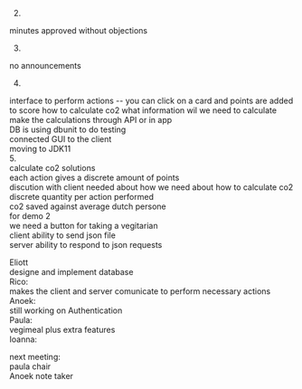2.
minutes approved without objections

3.
no announcements

4. 
interface to perform actions -- you can click on a card and points are added to score
how to calculate co2
what information wil we need to calculate
make the calculations through API or in app  
DB is using dbunit to do testing  
connected GUI to the client  
moving to JDK11  
5.  
calculate co2 solutions  
each action gives a discrete amount of points  
discution with client needed about how we need about how to calculate co2  
discrete quantity per action performed  
co2 saved against average dutch persone  
for demo 2  
we need a button for taking a vegitarian  
client ability to send json file  
server ability to respond to json requests  

Eliott  
designe and implement database  
Rico:  
makes the client and server comunicate to perform necessary actions  
Anoek:  
still working on Authentication  
Paula:  
vegimeal plus extra features  
Ioanna:  



next meeting:  
paula chair  
Anoek note taker  